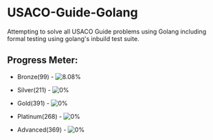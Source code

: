 # USACO-Guide-Golang

Attempting to solve all USACO Guide problems using Golang including formal testing using golang's inbuild test suite.

## Progress Meter:

- Bronze(99) - ![8.08%](https://progress-bar.xyz/8/?style=flat)

- Silver(211) - ![0%](https://progress-bar.xyz/0/?style=flat)

- Gold(391) - ![0%](https://progress-bar.xyz/0/?style=flat)

- Platinum(268) - ![0%](https://progress-bar.xyz/0/?style=flat)

- Advanced(369) - ![0%](https://progress-bar.xyz/0/?style=flat)
